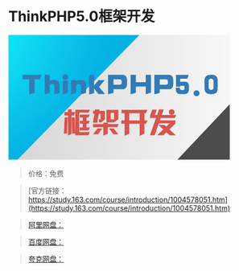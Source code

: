 # ThinkPHP5.0框架开发

![img](../../../assets/study163/free/B19790CB33CFB9E53C4159FFB9249F97.jpg)

> 价格：免费

> [官方链接：https://study.163.com/course/introduction/1004578051.htm](https://study.163.com/course/introduction/1004578051.htm)

> [阿里网盘：]()

> [百度网盘：]()

> [夸克网盘：]()
